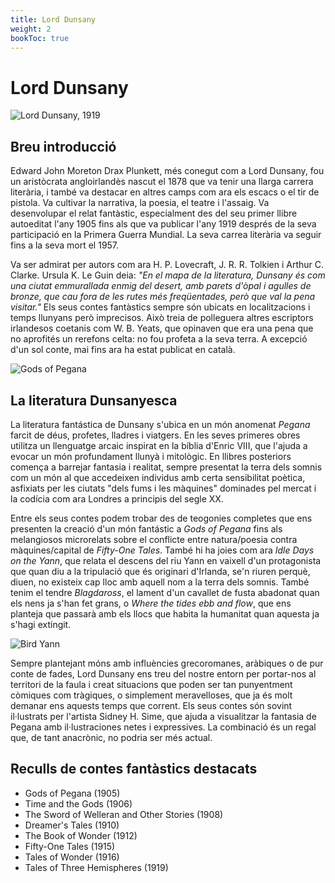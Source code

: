 ```yaml
---
title: Lord Dunsany
weight: 2
bookToc: true
---
```


# Lord Dunsany

![Lord Dunsany, 1919](/lord_dunsany_pitit.jpg)

<!---
	https://toha-guides.netlify.app/posts/shortcodes/
	https://hugocodex.org/blog/resize-all-images/
	https://gohugo.io/content-management/image-processing/#fit
{{< imagecenter
src="/lord_dunsany_pitit.jpg"
alt="This is sample image" >}}
-->

## Breu introducció

Edward John Moreton Drax Plunkett, més conegut com a Lord Dunsany, fou un aristòcrata angloirlandès nascut el 1878 que va tenir una llarga carrera literària, i també va destacar en altres camps com ara els escacs o el tir de pistola. Va cultivar la narrativa, la poesia, el teatre i l'assaig. Va desenvolupar el relat fantàstic, especialment des del seu primer llibre autoeditat l'any 1905 fins als que va publicar l'any 1919 després de la seva participació en la Primera Guerra Mundial. La seva carrea literària va seguir fins a la seva mort el 1957. 

Va ser admirat per autors com ara H. P. Lovecraft, J. R. R. Tolkien i Arthur C. Clarke. Ursula K. Le Guin deia: *"En el mapa de la literatura, Dunsany és com una ciutat emmurallada enmig del desert, amb parets d'òpal i agulles de bronze, que cau fora de les rutes més freqüentades, però que val la pena visitar."* Els seus contes fantàstics sempre són ubicats en localitzacions i temps llunyans però imprecisos. Això treia de polleguera altres escriptors irlandesos coetanis com W. B. Yeats, que opinaven que era una pena que no aprofités un rerefons celta: no fou profeta a la seva terra. A excepció d'un sol conte, mai fins ara ha estat publicat en català.

![Gods of Pegana](/gods_of_pegana.webp)

## La literatura Dunsanyesca

La literatura fantástica de Dunsany s'ubica en un món anomenat *Pegana* farcit de déus, profetes, lladres i viatgers. En les seves primeres obres utilitza un llenguatge arcaic inspirat en la bíblia d'Enric VIII, que l'ajuda a evocar un món profundament llunyà i mitològic. En llibres posteriors comença a barrejar fantasia i realitat, sempre presentat la terra dels somnis com un món al que accedeixen individus amb certa sensibilitat poètica, asfixiats per les ciutats "dels fums i les màquines" dominades pel mercat i la codícia com ara Londres a principis del segle XX.

Entre els seus contes podem trobar des de teogonies completes que ens presenten la creació d'un món fantástic a *Gods of Pegana* fins als melangiosos microrelats sobre el conflicte entre natura/poesia contra màquines/capital de *Fifty-One Tales*. També hi ha joies com ara *Idle Days on the Yann*, que relata el descens del riu Yann en vaixell d'un protagonista que quan diu a la tripulació que és originari d'Irlanda, se'n riuren perquè, diuen, no existeix cap lloc amb aquell nom a la terra dels somnis. També tenim el tendre *Blagdaross*, el lament d'un cavallet de fusta abadonat quan els nens ja s'han fet grans, o *Where the tides ebb and flow*, que ens planteja que passarà amb els llocs que habita la humanitat quan aquesta ja s'hagi extingit. 

![Bird Yann](/bird_yann.png)

Sempre plantejant móns amb influències grecoromanes, aràbiques o de pur conte de fades, Lord Dunsany ens treu del nostre entorn per portar-nos al territori de la faula i creat situacions que poden ser tan punyentment còmiques com tràgiques, o simplement meravelloses, que ja és molt demanar ens aquests temps que corrent. Els seus contes són sovint il·lustrats per l'artista Sidney H. Sime, que ajuda a visualitzar la fantasia de Pegana amb il·lustraciones netes i expressives. La combinació és un regal que, de tant anacrònic, no podria ser més actual.

## Reculls de contes fantàstics destacats

- Gods of Pegana (1905)
- Time and the Gods (1906)
- The Sword of Welleran and Other Stories (1908)
- Dreamer's Tales (1910)
- The Book of Wonder (1912)
- Fifty-One Tales (1915)
- Tales of Wonder (1916)
- Tales of Three Hemispheres (1919)